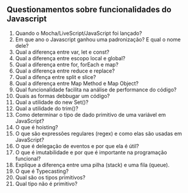 ## Questionamentos sobre funcionalidades do Javascript ##

1. Quando o Mocha/LiveScript/JavaScript foi lançado?
2. Em que ano o Javascript ganhou uma padronização? E qual o nome dele?
3. Qual a diferença entre var, let e const?
4. Qual a diferença entre escopo local e global?
5. Qual a diferença entre for, forEach e map?
6. Qual a diferença entre reduce e replace?
7. Qual a difença entre split e slice?
8. Qual a diferença entre Map Method e Map Object?
9. Qual funcionalidade facilita na análise de performance do código?
10. Quais as formas debbugar um código?
11. Qual a utilidade do new Set()?
12. Qual a utilidade do trim()?
13. Como determinar o tipo de dado primitivo de uma variável em JavaScript?
14. O que é hoisting?
15. O que são expressões regulares (regex) e como elas são usadas em JavaScript?
16. O que é delegação de eventos e por que ela é útil?
17. O que é imutabilidade e por que é importante na programação funcional?
18. Explique a diferença entre uma pilha (stack) e uma fila (queue).
19. O que é Typecasting?
20. Qual são os tipos primitivos?
21. Qual tipo não é primitivo?
    
